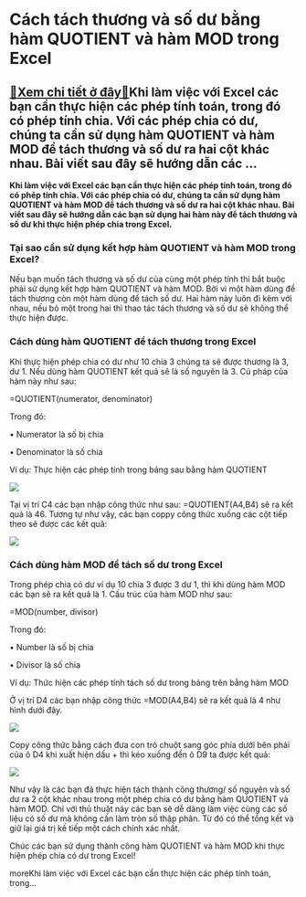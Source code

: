 Cách tách thương và số dư bằng hàm QUOTIENT và hàm MOD trong Excel
==================================================================

[:gift:Xem chi tiết ở đây:gift:](https://hddtvn.com/cach-tach-thuong-va-so-du-bang-ham-quotient-va-ham-mod-trong-excel/)Khi làm việc với Excel các bạn cần thực hiện các phép tính toán, trong đó có phép tính chia. Với các phép chia có dư, chúng ta cần sử dụng hàm QUOTIENT và hàm MOD để tách thương và số dư ra hai cột khác nhau. Bài viết sau đây sẽ hướng dẫn các …
----------------------------------------------------------------------------------------------------------------------------------------------------------------------------------------------------------------------------------------------------

**Khi làm việc với Excel các bạn cần thực hiện các phép tính toán, trong đó có phép tính chia. Với các phép chia có dư, chúng ta cần sử dụng hàm QUOTIENT và hàm MOD để tách thương và số dư ra hai cột khác nhau. Bài viết sau đây sẽ hướng dẫn các bạn sử dụng hai hàm này để tách thương và số dư khi thực hiện phép chia trong Excel.**


### Tại sao cần sử dụng kết hợp hàm QUOTIENT và hàm MOD trong Excel?


Nếu bạn muốn tách thương và số dư của cùng một phép tính thì bắt buộc phải sử dụng kết hợp hàm QUOTIENT và hàm MOD. Bởi vì một hàm dùng để tách thương còn một hàm dùng để tách số dư. Hai hàm này luôn đi kèm với nhau, nếu bỏ một trong hai thì thao tác tách thương và số dư sẽ không thể thực hiện được.


### Cách dùng hàm QUOTIENT để tách thương trong Excel


Khi thực hiện phép chia có dư như 10 chia 3 chúng ta sẽ được thương là 3, dư 1. Nếu dùng hàm QUOTIENT kết quả sẽ là số nguyên là 3. Cú pháp của hàm này như sau:  

=QUOTIENT(numerator, denominator)  

Trong đó:  

• Numerator là số bị chia  

• Denominator là số chia  

Ví dụ: Thực hiện các phép tính trong bảng sau bằng hàm QUOTIENT


![](https://scontent.fsgn2-2.fna.fbcdn.net/v/t1.15752-9/90989308_243439040153104_903209468907487232_n.png?_nc_cat=105&_nc_sid=b96e70&_nc_eui2=AeEYONeVve2ztNKbE1LfZUWmbO0UzEhx1wUs_OPKlX9dXTXAhmoQd3NZ2BgYeBUKujRmqUtM_KethPNdCsY7u13xR_etdca1f5VAo2YUg9N9YA&_nc_ohc=5tQdEJKhjIYAX-BsGO-&_nc_ht=scontent.fsgn2-2.fna&oh=ff99f66ebae6fae37588dc758979029f&oe=5EA545DF)


Tại vị trí C4 các bạn nhập công thức như sau: =QUOTIENT(A4,B4) sẽ ra kết quả là 46. Tương tự như vậy, các bạn coppy công thức xuống các cột tiếp theo sẽ được các kết quả:


![](https://scontent.fsgn2-4.fna.fbcdn.net/v/t1.15752-9/90942056_2536356486682991_6207096631783849984_n.png?_nc_cat=101&_nc_sid=b96e70&_nc_eui2=AeGTX0BcYaCL9WaX_7VfLqpXXT_9-8KP9--UHeOkgFHzGsF6JhwlTz0ZMDnnxT0KG_p8YG9xXii13Srcs0exdm_aCC1W8QmGhM2jIOmxhfQTIg&_nc_ohc=JCN76K-PCjkAX9m9xlZ&_nc_ht=scontent.fsgn2-4.fna&oh=70aa1736f631f0bafb9bc25d55846b6f&oe=5EA1CFEC)


### Cách dùng hàm MOD để tách số dư trong Excel


Trong phép chia có dư ví dụ 10 chia 3 được 3 dư 1, thì khi dùng hàm MOD các bạn sẽ ra kết quả là 1. Cấu trúc của hàm MOD như sau:  

=MOD(number, divisor)  

Trong đó:  

• Number là số bị chia  

• Divisor là số chia  

Ví dụ: Thức hiện các phép tính tách số dư trong bảng trên bằng hàm MOD  

Ở vị trí D4 các bạn nhập công thức =MOD(A4,B4) sẽ ra kết quả là 4 như hình dưới đây.


![](https://scontent.fsgn2-4.fna.fbcdn.net/v/t1.15752-9/90578306_310451869925438_4705988798574493696_n.png?_nc_cat=111&_nc_sid=b96e70&_nc_eui2=AeHcbGXMcee9C0_SPsRyfIWuzMutsQ2KrpgWNCRb4z7KvtYLXVlabkrJftDSoczYMksG_b29IPW008lZNb2X1-miMUa6glC_cpSe-YS0cdMGqw&_nc_ohc=hVbIa1OhtJcAX-Vuq9A&_nc_ht=scontent.fsgn2-4.fna&oh=830be80b60bf1f0faaddd09f71866dc2&oe=5EA3E069)


Copy công thức bằng cách đưa con trỏ chuột sang góc phía dưới bên phải của ô D4 khi xuất hiện dấu + thì kéo xuống đến ô D9 ta được kết quả:


![](https://scontent.fsgn2-2.fna.fbcdn.net/v/t1.15752-9/91526087_2672372799659002_1457118795343593472_n.png?_nc_cat=104&_nc_sid=b96e70&_nc_eui2=AeF7DKGeQh7vJGqRj1w3abIZ4733hGzzdworA-Ql3OfyVSE3paJ8kxRI2r2-T7a2taUgdy4huvm9hsCNHAHJ-1hBKRMNBziXOBTMCbHVTt5YhQ&_nc_ohc=4b0UkZRTnhQAX9cDgoO&_nc_ht=scontent.fsgn2-2.fna&oh=c045dea65baa16e49ddabdf35efc07e5&oe=5EA47E93)


Như vậy là các bạn đã thực hiện tách thành công thương/ số nguyên và số dư ra 2 cột khác nhau trong một phép chia có dư bằng hàm QUOTIENT và hàm MOD. Chỉ với thủ thuật này các bạn sẽ dễ dàng làm việc cùng các số liệu có số dư mà không cần làm tròn số thập phân. Từ đó có thể tổng kết và giữ lại giá trị kế tiếp một cách chính xác nhất.


Chúc các bạn sử dụng thành công hàm QUOTIENT và hàm MOD khi thực hiện phép chia có dư trong Excel!



moreKhi làm việc với Excel các bạn cần thực hiện các phép tính toán, trong…

